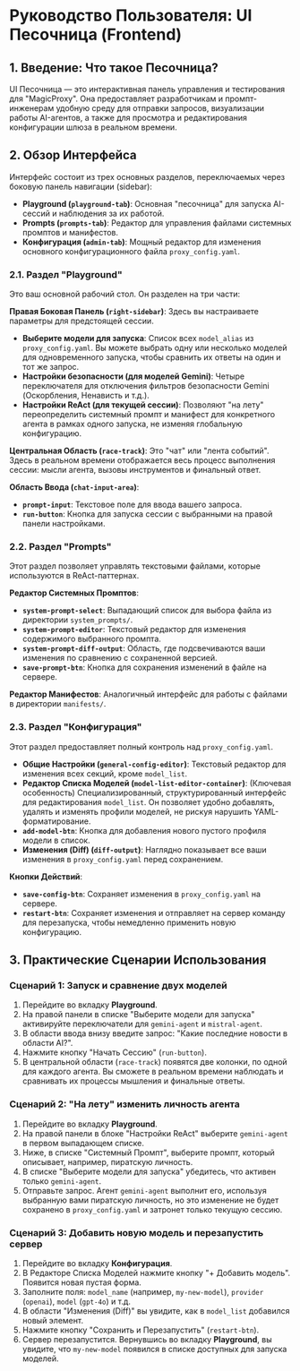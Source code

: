 # Руководство Пользователя: UI Песочница (Frontend)

## 1. Введение: Что такое Песочница?
UI Песочница — это интерактивная панель управления и тестирования для "MagicProxy". Она предоставляет разработчикам и промпт-инженерам удобную среду для отправки запросов, визуализации работы AI-агентов, а также для просмотра и редактирования конфигурации шлюза в реальном времени.

## 2. Обзор Интерфейса
Интерфейс состоит из трех основных разделов, переключаемых через боковую панель навигации (sidebar):

*   **Playground (`playground-tab`)**: Основная "песочница" для запуска AI-сессий и наблюдения за их работой.
*   **Prompts (`prompts-tab`)**: Редактор для управления файлами системных промптов и манифестов.
*   **Конфигурация (`admin-tab`)**: Мощный редактор для изменения основного конфигурационного файла `proxy_config.yaml`.

### 2.1. Раздел "Playground"
Это ваш основной рабочий стол. Он разделен на три части:

**Правая Боковая Панель (`right-sidebar`)**: Здесь вы настраиваете параметры для предстоящей сессии.
*   **Выберите модели для запуска**: Список всех `model_alias` из `proxy_config.yaml`. Вы можете выбрать одну или несколько моделей для одновременного запуска, чтобы сравнить их ответы на один и тот же запрос.
*   **Настройки безопасности (для моделей Gemini)**: Четыре переключателя для отключения фильтров безопасности Gemini (Оскорбления, Ненависть и т.д.).
*   **Настройки ReAct (для текущей сессии)**: Позволяют "на лету" переопределить системный промпт и манифест для конкретного агента в рамках одного запуска, не изменяя глобальную конфигурацию.

**Центральная Область (`race-track`)**: Это "чат" или "лента событий". Здесь в реальном времени отображается весь процесс выполнения сессии: мысли агента, вызовы инструментов и финальный ответ.

**Область Ввода (`chat-input-area`)**:
*   **`prompt-input`**: Текстовое поле для ввода вашего запроса.
*   **`run-button`**: Кнопка для запуска сессии с выбранными на правой панели настройками.

### 2.2. Раздел "Prompts"
Этот раздел позволяет управлять текстовыми файлами, которые используются в ReAct-паттернах.

**Редактор Системных Промптов**:
*   **`system-prompt-select`**: Выпадающий список для выбора файла из директории `system_prompts/`.
*   **`system-prompt-editor`**: Текстовый редактор для изменения содержимого выбранного промпта.
*   **`system-prompt-diff-output`**: Область, где подсвечиваются ваши изменения по сравнению с сохраненной версией.
*   **`save-prompt-btn`**: Кнопка для сохранения изменений в файле на сервере.

**Редактор Манифестов**: Аналогичный интерфейс для работы с файлами в директории `manifests/`.

### 2.3. Раздел "Конфигурация"
Этот раздел предоставляет полный контроль над `proxy_config.yaml`.
*   **Общие Настройки (`general-config-editor`)**: Текстовый редактор для изменения всех секций, кроме `model_list`.
*   **Редактор Списка Моделей (`model-list-editor-container`)**: (Ключевая особенность) Специализированный, структурированный интерфейс для редактирования `model_list`. Он позволяет удобно добавлять, удалять и изменять профили моделей, не рискуя нарушить YAML-форматирование.
*   **`add-model-btn`**: Кнопка для добавления нового пустого профиля модели в список.
*   **Изменения (Diff) (`diff-output`)**: Наглядно показывает все ваши изменения в `proxy_config.yaml` перед сохранением.

**Кнопки Действий**:
*   **`save-config-btn`**: Сохраняет изменения в `proxy_config.yaml` на сервере.
*   **`restart-btn`**: Сохраняет изменения и отправляет на сервер команду для перезапуска, чтобы немедленно применить новую конфигурацию.

## 3. Практические Сценарии Использования

### Сценарий 1: Запуск и сравнение двух моделей
1.  Перейдите во вкладку **Playground**.
2.  На правой панели в списке "Выберите модели для запуска" активируйте переключатели для `gemini-agent` и `mistral-agent`.
3.  В области ввода внизу введите запрос: "Какие последние новости в области AI?".
4.  Нажмите кнопку "Начать Сессию" (`run-button`).
5.  В центральной области (`race-track`) появятся две колонки, по одной для каждого агента. Вы сможете в реальном времени наблюдать и сравнивать их процессы мышления и финальные ответы.

### Сценарий 2: "На лету" изменить личность агента
1.  Перейдите во вкладку **Playground**.
2.  На правой панели в блоке "Настройки ReAct" выберите `gemini-agent` в первом выпадающем списке.
3.  Ниже, в списке "Системный Промпт", выберите промпт, который описывает, например, пиратскую личность.
4.  В списке "Выберите модели для запуска" убедитесь, что активен только `gemini-agent`.
5.  Отправьте запрос. Агент `gemini-agent` выполнит его, используя выбранную вами пиратскую личность, но это изменение не будет сохранено в `proxy_config.yaml` и затронет только текущую сессию.

### Сценарий 3: Добавить новую модель и перезапустить сервер
1.  Перейдите во вкладку **Конфигурация**.
2.  В Редакторе Списка Моделей нажмите кнопку "+ Добавить модель". Появится новая пустая форма.
3.  Заполните поля: `model_name` (например, `my-new-model`), `provider` (`openai`), `model` (`gpt-4o`) и т.д.
4.  В области "Изменения (Diff)" вы увидите, как в `model_list` добавился новый элемент.
5.  Нажмите кнопку "Сохранить и Перезапустить" (`restart-btn`).
6.  Сервер перезапустится. Вернувшись во вкладку **Playground**, вы увидите, что `my-new-model` появился в списке доступных для запуска моделей.